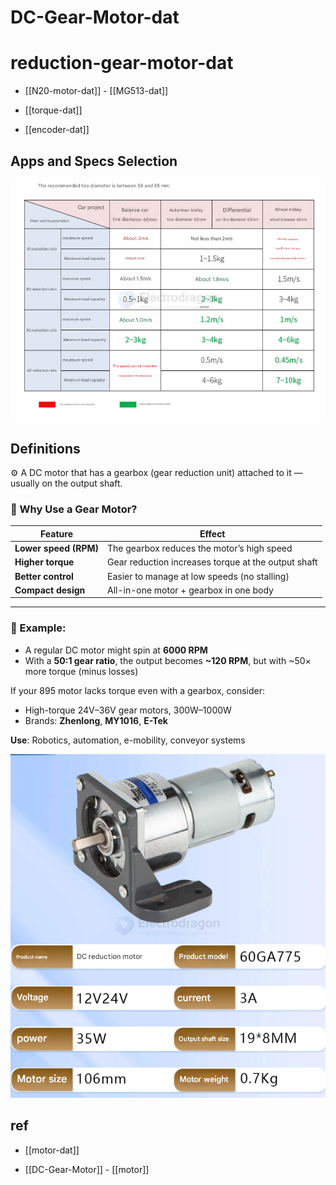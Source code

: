 
# DC-Gear-Motor-dat


# reduction-gear-motor-dat


- [[N20-motor-dat]] - [[MG513-dat]]

- [[torque-dat]]

- [[encoder-dat]]


## Apps and Specs Selection 

![](2025-03-28-15-51-20.png)

## Definitions 

⚙️ A DC motor that has a gearbox (gear reduction unit) attached to it — usually on the output shaft.


### 🔧 Why Use a Gear Motor?

| Feature                | Effect                                               |
|------------------------|------------------------------------------------------|
| **Lower speed (RPM)**  | The gearbox reduces the motor’s high speed          |
| **Higher torque**      | Gear reduction increases torque at the output shaft |
| **Better control**     | Easier to manage at low speeds (no stalling)        |
| **Compact design**     | All-in-one motor + gearbox in one body              |

---

### 🔁 Example:

- A regular DC motor might spin at **6000 RPM**
- With a **50:1 gear ratio**, the output becomes **~120 RPM**, but with ~50× more torque (minus losses)


If your 895 motor lacks torque even with a gearbox, consider:

- High-torque 24V–36V gear motors, 300W–1000W
- Brands: **Zhenlong**, **MY1016**, **E-Tek**

**Use**: Robotics, automation, e-mobility, conveyor systems


![](2025-05-13-02-57-49.png)



## ref 

- [[motor-dat]]

- [[DC-Gear-Motor]] - [[motor]]